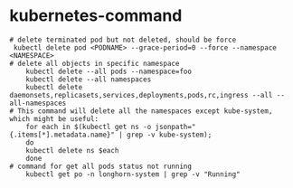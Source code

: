 # kubernetes-command

    # delete terminated pod but not deleted, should be force
     kubectl delete pod <PODNAME> --grace-period=0 --force --namespace <NAMESPACE>
    # delete all objects in specific namespace
        kubectl delete --all pods --namespace=foo
        kubectl delete --all namespaces
        kubectl delete daemonsets,replicasets,services,deployments,pods,rc,ingress --all --all-namespaces
    # This command will delete all the namespaces except kube-system, which might be useful:
        for each in $(kubectl get ns -o jsonpath="{.items[*].metadata.name}" | grep -v kube-system);
        do
        kubectl delete ns $each
        done
    # command for get all pods status not running
        kubectl get po -n longhorn-system | grep -v "Running" 
